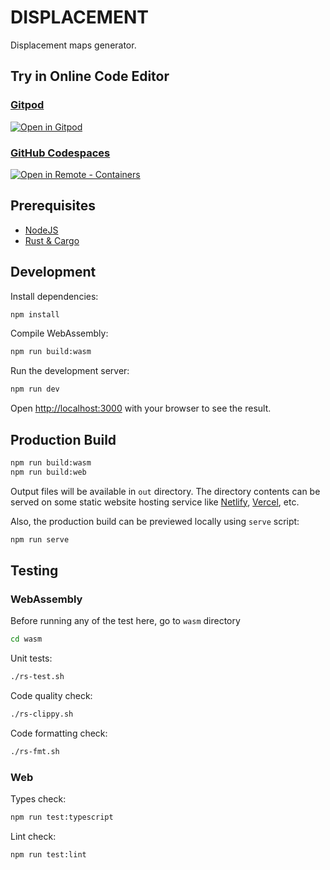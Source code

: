 # DISPLACEMENT

Displacement maps generator.

## Try in Online Code Editor

### [Gitpod](https://www.gitpod.io/)

[![Open in Gitpod](https://img.shields.io/badge/Open%20In-Gitpod.io-%231966D2?style=for-the-badge&logo=gitpod)](https://gitpod.io/#https://github.com/satelllte/displacement)

### [GitHub Codespaces](https://github.com/features/codespaces)

[![Open in Remote - Containers](https://img.shields.io/static/v1?label=Remote%20-%20Containers&message=Open&color=blue&logo=visualstudiocode)](https://vscode.dev/redirect?url=vscode://ms-vscode-remote.remote-containers/cloneInVolume?url=https://github.com/satelllte/displacement)

## Prerequisites

- [NodeJS](https://nodejs.org/)
- [Rust & Cargo](https://doc.rust-lang.org/cargo/getting-started/installation.html)

## Development

Install dependencies:

```bash
npm install
```

Compile WebAssembly:

```bash
npm run build:wasm
```

Run the development server:

```bash
npm run dev
```

Open [http://localhost:3000](http://localhost:3000) with your browser to see the result.

## Production Build

```bash
npm run build:wasm
npm run build:web
```

Output files will be available in `out` directory.
The directory contents can be served on some static website hosting service like [Netlify](https://www.netlify.com/), [Vercel](https://vercel.com/), etc.

Also, the production build can be previewed locally using `serve` script:

```bash
npm run serve
```

## Testing

### WebAssembly

Before running any of the test here, go to `wasm` directory

```bash
cd wasm
```

Unit tests:

```bash
./rs-test.sh
```

Code quality check:

```bash
./rs-clippy.sh
```

Code formatting check:

```bash
./rs-fmt.sh
```

### Web

Types check:

```bash
npm run test:typescript
```

Lint check:

```bash
npm run test:lint
```
